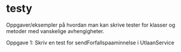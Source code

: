 testy
=====
Oppgaver/eksempler på hvordan man kan skrive tester for klasser og metoder med vanskelige avhengigheter. 

Oppgave 1: Skriv en test for sendForfallspaaminnelse i UtlaanService
